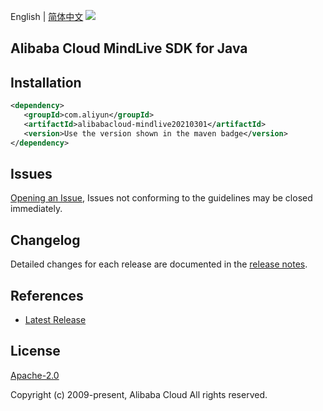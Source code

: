 English | [简体中文](README-CN.md)
![](https://aliyunsdk-pages.alicdn.com/icons/AlibabaCloud.svg)

## Alibaba Cloud MindLive SDK for Java

## Installation

```xml
<dependency>
   <groupId>com.aliyun</groupId>
   <artifactId>alibabacloud-mindlive20210301</artifactId>
   <version>Use the version shown in the maven badge</version>
</dependency>
```

## Issues
[Opening an Issue](https://github.com/aliyun/alibabacloud-java-async-sdk/issues/new), Issues not conforming to the guidelines may be closed immediately.

## Changelog
Detailed changes for each release are documented in the [release notes](./ChangeLog.txt).

## References
* [Latest Release](https://github.com/aliyun/alibabacloud-async-java-sdk/)

## License
[Apache-2.0](http://www.apache.org/licenses/LICENSE-2.0)

Copyright (c) 2009-present, Alibaba Cloud All rights reserved.